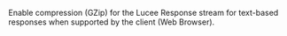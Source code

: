 Enable compression (GZip) for the Lucee Response stream for text-based responses when supported by the client (Web Browser).
